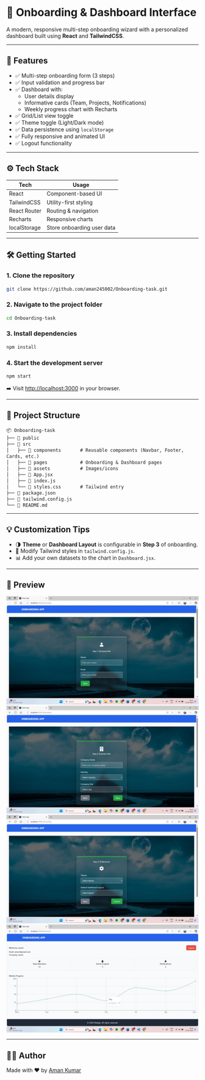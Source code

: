 # 🚀 Onboarding & Dashboard Interface

A modern, responsive multi-step onboarding wizard with a personalized dashboard built using **React** and **TailwindCSS**.

---

## 🔧 Features

- ✅ Multi-step onboarding form (3 steps)
- ✅ Input validation and progress bar
- ✅ Dashboard with:
  - User details display
  - Informative cards (Team, Projects, Notifications)
  - Weekly progress chart with Recharts
- ✅ Grid/List view toggle
- ✅ Theme toggle (Light/Dark mode)
- ✅ Data persistence using `localStorage`
- ✅ Fully responsive and animated UI
- ✅ Logout functionality

---

## ⚙️ Tech Stack

| Tech         | Usage                         |
|--------------|-------------------------------|
| React        | Component-based UI            |
| TailwindCSS  | Utility-first styling         |
| React Router | Routing & navigation          |
| Recharts     | Responsive charts             |
| localStorage | Store onboarding user data    |

---

## 🛠️ Getting Started

### 1. Clone the repository

```bash
git clone https://github.com/aman245002/Onboarding-task.git
```

### 2. Navigate to the project folder

```bash
cd Onboarding-task
```

### 3. Install dependencies

```bash
npm install
```

### 4. Start the development server

```bash
npm start
```

➡️ Visit [http://localhost:3000](http://localhost:3000) in your browser.

---

## 📁 Project Structure

```plaintext
📦 Onboarding-task
├── 📁 public
├── 📁 src
│   ├── 📁 components       # Reusable components (Navbar, Footer, Cards, etc.)
│   ├── 📁 pages            # Onboarding & Dashboard pages
│   ├── 📁 assets           # Images/icons
│   ├── 📄 App.jsx
│   ├── 📄 index.js
│   └── 📄 styles.css       # Tailwind entry
├── 📄 package.json
├── 📄 tailwind.config.js
└── 📄 README.md
```

---

## 💡 Customization Tips

- 🌗 **Theme** or **Dashboard Layout** is configurable in **Step 3** of onboarding.
- 🎨 Modify Tailwind styles in `tailwind.config.js`.
- 📊 Add your own datasets to the chart in `Dashboard.jsx`.

---
## 📸 Preview

![Onboarding UI Preview](/pic4.jpeg)
![Onboarding UI Preview](/pic5.jpeg)
![Onboarding UI Preview](/pic6.jpeg)
![Onboarding UI Preview](/pic7.jpeg)



---

## 🧑‍💻 Author

Made with ❤️ by [Aman Kumar](https://github.com/aman245002)


